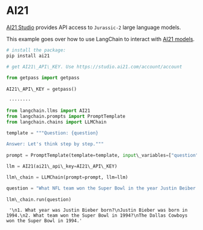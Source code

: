 # AI21

[AI21 Studio](https://docs.ai21.com/) provides API access to `Jurassic-2` large language models.

This example goes over how to use LangChain to interact with [AI21 models](https://docs.ai21.com/docs/jurassic-2-models).

```bash
# install the package:  
pip install ai21  

```

```python
# get AI21\_API\_KEY. Use https://studio.ai21.com/account/account  
  
from getpass import getpass  
  
AI21\_API\_KEY = getpass()  

```

```text
 ········  

```

```python
from langchain.llms import AI21  
from langchain.prompts import PromptTemplate  
from langchain.chains import LLMChain  

```

```python
template = """Question: {question}  
  
Answer: Let's think step by step."""  
  
prompt = PromptTemplate(template=template, input\_variables=["question"])  

```

```python
llm = AI21(ai21\_api\_key=AI21\_API\_KEY)  

```

```python
llm\_chain = LLMChain(prompt=prompt, llm=llm)  

```

```python
question = "What NFL team won the Super Bowl in the year Justin Beiber was born?"  
  
llm\_chain.run(question)  

```

```text
 '\n1. What year was Justin Bieber born?\nJustin Bieber was born in 1994.\n2. What team won the Super Bowl in 1994?\nThe Dallas Cowboys won the Super Bowl in 1994.'  

```

